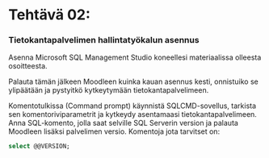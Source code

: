 # Tehtävä 02:

### Tietokantapalvelimen hallintatyökalun asennus

Asenna Microsoft SQL Management Studio koneellesi materiaalissa olleesta osoitteesta.

Palauta tämän jälkeen Moodleen kuinka kauan asennus kesti, onnistuiko se ylipäätään ja pystyitkö kytkeytymään tietokantapalvelimeen.

Komentotulkissa (Command prompt) käynnistä SQLCMD-sovellus, tarkista sen komentoriviparametrit ja kytkeydy asentamaasi tietokantapalvelimeen. Anna SQL-komento, jolla saat selville SQL Serverin version ja palauta Moodleen lisäksi palvelimen versio. Komentoja jota tarvitset on:

```SQL
select @@VERSION;
```
